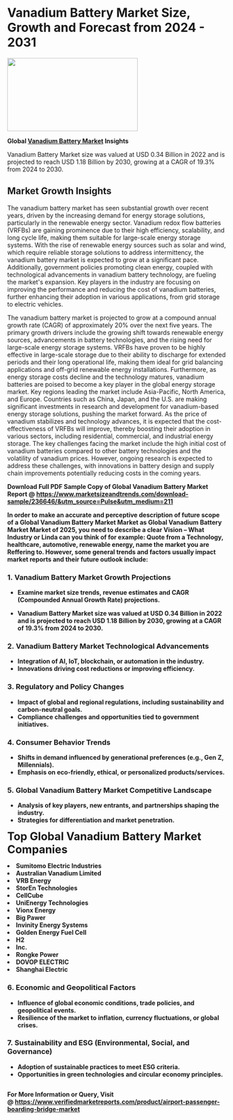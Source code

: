 <H1>Vanadium Battery Market Size, Growth and Forecast from 2024 - 2031</H1><img class="aligncenter size-medium wp-image-584254" src="https://thirdeyenews.in/wp-content/uploads/2024/09/Global-Market-Research-300x168.jpeg" alt="" width="300" height="168" /><p><strong>Global&nbsp;<a href="https://www.marketsizeandtrends.com/download-sample/236646/&amp;utm_source=Pulse&amp;utm_medium=211">Vanadium Battery Market</a> Insights</strong></p><p>Vanadium Battery Market size was valued at USD 0.34 Billion in 2022 and is projected to reach USD 1.18 Billion by 2030, growing at a CAGR of 19.3% from 2024 to 2030.</p><p><h2>Market Growth Insights</h2> <p>The vanadium battery market has seen substantial growth over recent years, driven by the increasing demand for energy storage solutions, particularly in the renewable energy sector. Vanadium redox flow batteries (VRFBs) are gaining prominence due to their high efficiency, scalability, and long cycle life, making them suitable for large-scale energy storage systems. With the rise of renewable energy sources such as solar and wind, which require reliable storage solutions to address intermittency, the vanadium battery market is expected to grow at a significant pace. Additionally, government policies promoting clean energy, coupled with technological advancements in vanadium battery technology, are fueling the market's expansion. Key players in the industry are focusing on improving the performance and reducing the cost of vanadium batteries, further enhancing their adoption in various applications, from grid storage to electric vehicles.</p> <p><strong></strong></p> <p>The vanadium battery market is projected to grow at a compound annual growth rate (CAGR) of approximately 20% over the next five years. The primary growth drivers include the growing shift towards renewable energy sources, advancements in battery technologies, and the rising need for large-scale energy storage systems. VRFBs have proven to be highly effective in large-scale storage due to their ability to discharge for extended periods and their long operational life, making them ideal for grid balancing applications and off-grid renewable energy installations. Furthermore, as energy storage costs decline and the technology matures, vanadium batteries are poised to become a key player in the global energy storage market. Key regions leading the market include Asia-Pacific, North America, and Europe. Countries such as China, Japan, and the U.S. are making significant investments in research and development for vanadium-based energy storage solutions, pushing the market forward. As the price of vanadium stabilizes and technology advances, it is expected that the cost-effectiveness of VRFBs will improve, thereby boosting their adoption in various sectors, including residential, commercial, and industrial energy storage. The key challenges facing the market include the high initial cost of vanadium batteries compared to other battery technologies and the volatility of vanadium prices. However, ongoing research is expected to address these challenges, with innovations in battery design and supply chain improvements potentially reducing costs in the coming years. <p><strong></p><p><span class=""><strong>Download Full PDF Sample Copy of Global Vanadium Battery Market Report</strong> @ <a href="https://www.marketsizeandtrends.com/download-sample/236646/&amp;utm_source=Pulse&amp;utm_medium=211" target="_blank">https://www.marketsizeandtrends.com/download-sample/236646/&amp;utm_source=Pulse&amp;utm_medium=211</a></span></p><p>In order to make an accurate and perceptive description of future scope of a Global&nbsp;Vanadium Battery Market Market as Global&nbsp;Vanadium Battery Market Market of 2025, you need to describe a clear Vision &ndash; What Industry or Linda can you think of for example: Quote from a Technology, healthcare, automotive, renewable energy, name the market you are Reffering to. However, some general trends and factors usually impact market reports and their future outlook include:</p><h3>1.&nbsp;<strong>Vanadium Battery Market Growth Projections</strong></h3><ul><li>Examine market size trends, revenue estimates and CAGR (Compounded Annual Growth Rate) projections.</li><li><p>Vanadium Battery Market size was valued at USD 0.34 Billion in 2022 and is projected to reach USD 1.18 Billion by 2030, growing at a CAGR of 19.3% from 2024 to 2030.</p></li></ul><h3>2.&nbsp;<strong>Vanadium Battery Market Technological Advancements</strong></h3><ul><li>Integration of AI, IoT, blockchain, or automation in the industry.</li><li>Innovations driving cost reductions or improving efficiency.</li></ul><h3>3.&nbsp;<strong>Regulatory and Policy Changes</strong></h3><ul><li>Impact of global and regional regulations, including sustainability and carbon-neutral goals.</li><li>Compliance challenges and opportunities tied to government initiatives.</li></ul><h3>4.&nbsp;<strong>Consumer Behavior Trends</strong></h3><ul><li>Shifts in demand influenced by generational preferences (e.g., Gen Z, Millennials).</li><li>Emphasis on eco-friendly, ethical, or personalized products/services.</li></ul><h3>5.&nbsp;<strong>Global Vanadium Battery Market Competitive Landscape</strong></h3><ul><li>Analysis of key players, new entrants, and partnerships shaping the industry.</li><li>Strategies for differentiation and market penetration.</li></ul><p data-pm-slice="1 1 []"><span style="color: inherit; font-family: inherit; font-size: 25px;">Top Global Vanadium Battery Market Companies</span></p><div class="" data-test-id=""><p><li>Sumitomo Electric Industries</li><li> Australian Vanadium Limited</li><li> VRB Energy</li><li> StorEn Technologies</li><li> CellCube</li><li> UniEnergy Technologies</li><li> Vionx Energy</li><li> Big Pawer</li><li> Invinity Energy Systems</li><li> Golden Energy Fuel Cell</li><li> H2</li><li> Inc.</li><li> Rongke Power</li><li> DOVOP ELECTRIC</li><li> Shanghai Electric</li></p></div><h3>6.&nbsp;<strong>Economic and Geopolitical Factors</strong></h3><ul><li>Influence of global economic conditions, trade policies, and geopolitical events.</li><li>Resilience of the market to inflation, currency fluctuations, or global crises.</li></ul><h3>7.&nbsp;<strong>Sustainability and ESG (Environmental, Social, and Governance)</strong></h3><ul><li>Adoption of sustainable practices to meet ESG criteria.</li><li>Opportunities in green technologies and circular economy principles.</li></ul><h2><strong style="font-size: 14px;">For More Information or Query, Visit @&nbsp;</strong><a style="background-color: #ffffff; font-size: 14px;" href="https://www.marketsizeandtrends.com/report/vanadium-battery-market/" target="_blank">https://www.verifiedmarketreports.com/product/airport-passenger-boarding-bridge-market</a></h2>
